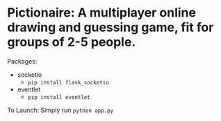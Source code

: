 # Pictionaire: A multiplayer online drawing and guessing game, fit for groups of 2-5 people.

Packages:
* socketio
  * `pip install flask_socketio`
* eventlet
  * `pip install eventlet`

To Launch:
 Simply run `python app.py`
